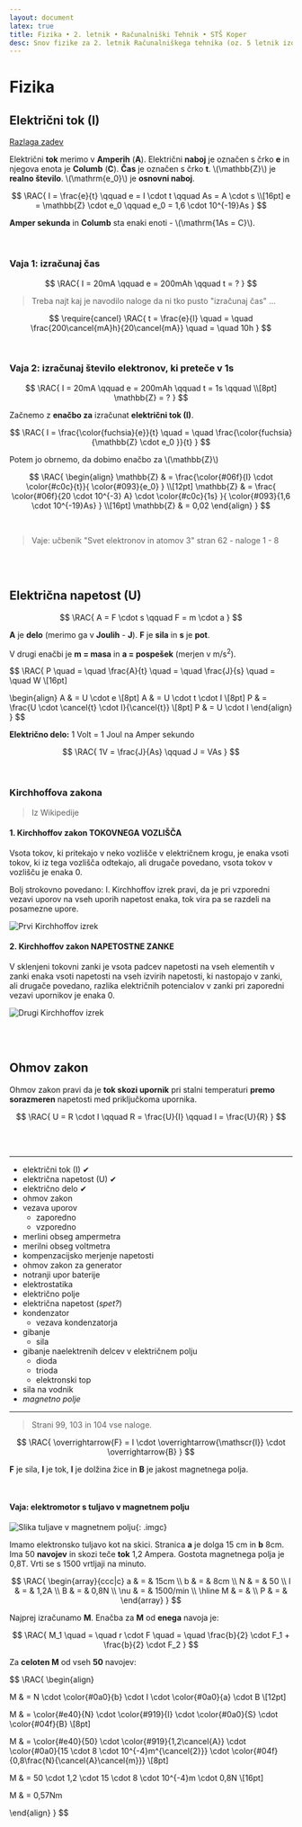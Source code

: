 ```yaml
---
layout: document
latex: true
title: Fizika • 2. letnik • Računalniški Tehnik • STŠ Koper
desc: Snov fizike za 2. letnik Računalniškega tehnika (oz. 5 letnik izobraževanja v računalniški smeri).
---
```


# Fizika

$$
\newcommand{\RAC}[1]{\phantom{a}\\[0pt]\mathrm{#1}\\[0pt]\phantom{a}}
$$

## Električni tok (I)

[Razlaga zadev](https://www.youtube.com/watch?v=iyG9_UFJVoI)

Električni **tok** merimo v **Amperih** (**A**). Električni **naboj** je označen s črko **e** in njegova enota je **Columb** (**C**). **Čas** je označen s črko **t**. \\(\mathbb{Z}\\) je **realno število**. \\(\mathrm{e_0}\\) je **osnovni naboj**.

$$
\RAC{
  I = \frac{e}{t} \qquad e = I \cdot t \qquad As = A \cdot s
  \\[16pt]
  e = \mathbb{Z} \cdot e_0 \qquad e_0 = 1,6 \cdot 10^{-19}As
}
$$

**Amper sekunda** in **Columb** sta enaki enoti - \\(\mathrm{1As = C}\\).

<br>

### Vaja 1: izračunaj čas

$$
\RAC{
  I = 20mA \qquad 
  e = 200mAh \qquad 
  t = ?
}
$$

> Treba najt kaj je navodilo naloge da ni tko pusto "izračunaj čas" ...

$$
\require{cancel}
\RAC{
  t = \frac{e}{I} \quad 
  = \quad \frac{200\cancel{mA}h}{20\cancel{mA}} \quad 
  = \quad 10h
}
$$

<br>

### Vaja 2: izračunaj število elektronov, ki preteče v 1s

$$
\RAC{
  I = 20mA \qquad
  e = 200mAh \qquad
  t = 1s \qquad
  \\[8pt]
  \mathbb{Z} = ?
}
$$

Začnemo z **enačbo za** izračunat **električni tok (I)**.

$$
\RAC{
  I = \frac{\color{fuchsia}{e}}{t} \quad  = \quad \frac{\color{fuchsia}{\mathbb{Z} \cdot e_0 }}{t}
}
$$

Potem jo obrnemo, da dobimo enačbo za \\(\mathbb{Z}\\)

$$
\RAC{
  \begin{align}
  \mathbb{Z} & = \frac{\color{#06f}{I} \cdot \color{#c0c}{t}}{ \color{#093}{e_0} } 
  \\[12pt]
  \mathbb{Z} & = \frac{ \color{#06f}{20 \cdot 10^{-3} A} \cdot \color{#c0c}{1s} }{ \color{#093}{1,6 \cdot 10^{-19}As} } 
  \\[16pt]
  \mathbb{Z} & = 0,02
  \end{align}
}
$$

<br>

> Vaje: učbenik "Svet elektronov in atomov 3" stran 62 - naloge 1 - 8

<br><br>

## Električna napetost (U)

$$
\RAC{
  A = F \cdot s \qquad F = m \cdot a
}
$$

**A** je **delo** (merimo ga v **Joulih** - **J**). **F** je **sila** in **s** je **pot**.

V drugi enačbi je **m = masa** in **a = pospešek** (merjen v m/s<sup>2</sup>).

$$
\RAC{
  P \quad = \quad \frac{A}{t} \quad = \quad \frac{J}{s} \quad = \quad W \\[16pt]

  \begin{align}
  A & = U \cdot e \\[8pt]
  A & = U \cdot t \cdot I \\[8pt]
  P & = \frac{U \cdot \cancel{t} \cdot I}{\cancel{t}} \\[8pt]
  P & = U \cdot I
  \end{align}
}
$$

**Električno delo:** 1 Volt = 1 Joul na Amper sekundo

$$
\RAC{
  1V = \frac{J}{As} \qquad J = VAs
}
$$

<br>

### Kirchhoffova zakona

> Iz Wikipedije

#### 1. Kirchhoffov zakon TOKOVNEGA VOZLIŠČA

Vsota tokov, ki pritekajo v neko vozlišče v električnem krogu, je enaka vsoti tokov, ki iz tega vozlišča odtekajo, ali drugače povedano, vsota tokov v vozlišču je enaka 0.

Bolj strokovno povedano: I. Kirchhoffov izrek pravi, da je pri vzporedni vezavi uporov na vseh uporih napetost enaka, tok vira pa se razdeli na posamezne upore.

![Prvi Kirchhoffov izrek](https://upload.wikimedia.org/wikipedia/commons/6/69/KCL.png)

#### 2. Kirchhoffov zakon NAPETOSTNE ZANKE

V sklenjeni tokovni zanki je vsota padcev napetosti na vseh elementih v zanki enaka vsoti napetosti na vseh izvirih napetosti, ki nastopajo v zanki, ali drugače povedano, razlika električnih potencialov v zanki pri zaporedni vezavi upornikov je enaka 0.

![Drugi Kirchhoffov izrek](https://upload.wikimedia.org/wikipedia/commons/e/e3/KVL.png)

<br><br>

## Ohmov zakon

Ohmov zakon pravi da je **tok skozi upornik** pri stalni temperaturi **premo sorazmeren** napetosti med priključkoma upornika.

$$
\RAC{
  U = R \cdot I \qquad R = \frac{U}{I} \qquad I = \frac{U}{R}
}
$$

<br><br>



---







- električni tok (I) ✔
- električna napetost (U) ✔
- električno delo ✔
- ohmov zakon
- vezava uporov
  - zaporedno
  - vzporedno
- merlini obseg ampermetra
- merilni obseg voltmetra
- kompenzacijsko merjenje napetosti
- ohmov zakon za generator
- notranji upor baterije
- elektrostatika
- električno polje
- električna napetost (*spet?*)
- kondenzator
  - vezava kondenzatorja
- gibanje
  - sila
- gibanje naelektrenih delcev v električnem polju
  - dioda
  - trioda
  - elektronski top
- sila na vodnik
- *magnetno polje*









---

> Strani 99, 103 in 104 vse naloge.


$$
\RAC{
  \overrightarrow{F} = I \cdot \overrightarrow{\mathscr{l}} \cdot \overrightarrow{B}
}
$$

**F** je sila, **I** je tok, **l** je dolžina žice in **B** je jakost magnetnega polja.

<br>

#### Vaja: elektromotor s tuljavo v magnetnem polju

![Slika tuljave v magnetnem polju](https://res.cloudinary.com/solamona/image/upload/v1547743798/zvs/sts-kp/rac/5l/fizika/navor_sile1_640_4.jpg){: .imgc}

Imamo elektronsko tuljavo kot na skici. Stranica **a** je dolga 15 cm in **b** 8cm. Ima 50 **navojev** in skozi teče **tok** 1,2 Ampera. Gostota magnetnega polja je 0,8T. Vrti se s 1500 vrtljaji na minuto.

$$
\RAC{
  \begin{array}{ccc|c}
    a & = & 15cm \\
    b & = & 8cm \\
    N & = & 50 \\
    I & = & 1,2A \\
    B & = & 0,8N \\
    \nu & = & 1500/min \\
    \hline
    M & = & \\
    P & = &
  \end{array}
}
$$

Najprej izračunamo **M**. Enačba za **M** od **enega** navoja je:

$$
\RAC{
  M_1 \quad = \quad r \cdot F \quad = \quad \frac{b}{2} \cdot F_1 + \frac{b}{2} \cdot F_2
}
$$

Za **celoten M** od vseh **50** navojev:

$$
\RAC{
  \begin{align}

  M & = N \cdot \color{#0a0}{b} \cdot I \cdot \color{#0a0}{a} \cdot B \\[12pt]

  M & = \color{#e40}{N} \cdot \color{#919}{I} \cdot \color{#0a0}{S} \cdot \color{#04f}{B} \\[8pt]

  M & = \color{#e40}{50} \cdot \color{#919}{1,2\cancel{A}} \cdot \color{#0a0}{15 \cdot 8 \cdot 10^{-4}m^{\cancel{2}}} \cdot \color{#04f}{0,8\frac{N}{\cancel{A}\cancel{m}}} \\[8pt]

  M & = 50 \cdot 1,2 \cdot 15 \cdot 8 \cdot 10^{-4}m \cdot 0,8N \\[16pt]

  M & = 0,57Nm

  \end{align}
}
$$
